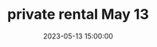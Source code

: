 ---
date: 2023-05-13 15:00:00
dates: 10:00 am on May 13 2023
draft: false
durationMinutes: 300
title: private rental May 13
---